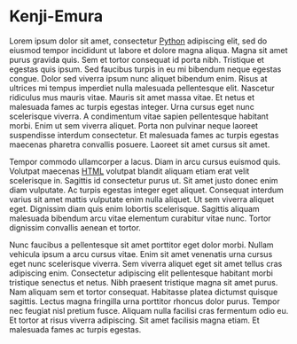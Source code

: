 # Kenji-Emura

Lorem ipsum dolor sit amet, consectetur [Python](/wiki/Python) adipiscing elit, sed do eiusmod tempor incididunt ut labore et dolore magna aliqua. Magna sit amet purus gravida quis. Sem et tortor consequat id porta nibh. Tristique et egestas quis ipsum. Sed faucibus turpis in eu mi bibendum neque egestas congue. Dolor sed viverra ipsum nunc aliquet bibendum enim. Risus at ultrices mi tempus imperdiet nulla malesuada pellentesque elit. Nascetur ridiculus mus mauris vitae. Mauris sit amet massa vitae. Et netus et malesuada fames ac turpis egestas integer. Urna cursus eget nunc scelerisque viverra. A condimentum vitae sapien pellentesque habitant morbi. Enim ut sem viverra aliquet. Porta non pulvinar neque laoreet suspendisse interdum consectetur. Et malesuada fames ac turpis egestas maecenas pharetra convallis posuere. Laoreet sit amet cursus sit amet.

Tempor commodo ullamcorper a lacus. Diam in arcu cursus euismod quis. Volutpat maecenas [HTML](/wiki/HTML) volutpat blandit aliquam etiam erat velit scelerisque in. Sagittis id consectetur purus ut. Sit amet justo donec enim diam vulputate. Ac turpis egestas integer eget aliquet. Consequat interdum varius sit amet mattis vulputate enim nulla aliquet. Ut sem viverra aliquet eget. Dignissim diam quis enim lobortis scelerisque. Sagittis aliquam malesuada bibendum arcu vitae elementum curabitur vitae nunc. Tortor dignissim convallis aenean et tortor.

Nunc faucibus a pellentesque sit amet porttitor eget dolor morbi. Nullam vehicula ipsum a arcu cursus vitae. Enim sit amet venenatis urna cursus eget nunc scelerisque viverra. Sem viverra aliquet eget sit amet tellus cras adipiscing enim. Consectetur adipiscing elit pellentesque habitant morbi tristique senectus et netus. Nibh praesent tristique magna sit amet purus. Nam aliquam sem et tortor consequat. Habitasse platea dictumst quisque sagittis. Lectus magna fringilla urna porttitor rhoncus dolor purus. Tempor nec feugiat nisl pretium fusce. Aliquam nulla facilisi cras fermentum odio eu. Et tortor at risus viverra adipiscing. Sit amet facilisis magna etiam. Et malesuada fames ac turpis egestas.